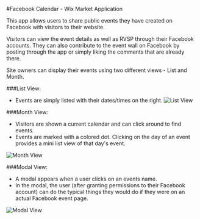 #Facebook Calendar - Wix Market Application

This app allows users to share public events they have created on Facebook with visitors to their website.

Visitors can view the event details as well as RVSP through their Facebook accounts. They can also contribute to the event wall on Facebook by posting through the app or simply liking the comments that are already there.

Site owners can display their events using two different views - List and Month.

###List View:
- Events are simply listed with their dates/times on the right.
![List View](https://www.github.com/jeffreywix/fb-cal-tpa/raw/master/wireframes/WixFacebookWireframeListView.jpg)

###Month View:
- Visitors are shown a current calendar and can click around to find events.
- Events are marked with a colored dot. Clicking on the day of an event provides a mini list view of that day's event.

![Month View](https://www.github.com/jeffreywix/fb-cal-tpa/raw/master/wireframes/WixFacebookWireframeMonthView.jpg)

###Modal View:
- A modal appears when a user clicks on an events name.
- In the modal, the user (after granting permissions to their Facebook account) can do the typical things they would do if they were on an actual Facebook event page.

![Modal View](https://www.github.com/jeffreywix/fb-cal-tpa/raw/master/wireframes/WixFacebookWireframeModal.jpg)
